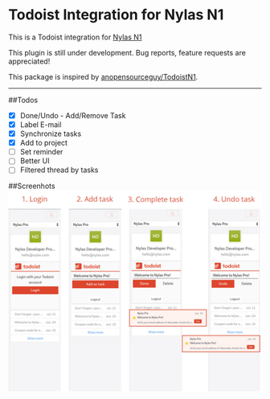 
# Todoist Integration for Nylas N1

This is a Todoist integration for [Nylas N1](https://nylas.com/n1)

This plugin is still under development. Bug reports, feature requests are appreciated!

This package is inspired by [anopensourceguy/TodoistN1](https://github.com/anopensourceguy/TodoistN1).

---

##Todos
- [x] Done/Undo - Add/Remove Task
- [x] Label E-mail
- [x] Synchronize tasks
- [x] Add to project
- [ ] Set reminder
- [ ] Better UI
- [ ] Filtered thread by tasks

##Screenhots
![](assets/screen.jpg)
